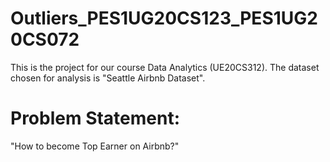 # Outliers_PES1UG20CS123_PES1UG20CS072
This is the project for our course Data Analytics (UE20CS312). The dataset chosen for analysis is "Seattle Airbnb Dataset".
# Problem Statement:
"How to become Top Earner on Airbnb?"
